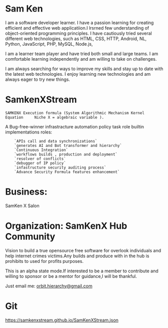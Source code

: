 # Sam Ken

 I am a software developer learner. I have a passion learning for creating efficient and effective web applicatiion.I lrsrned few understanding of object-oriented programming principles. I have cautiously tried  several different web technologies, such as HTML, CSS, HTTP, Android, NL, Python, JavaScript, PHP, MySQL, Node.js, 

 I am a learner team player and have tried both small and large teams. I am comfortable learning independently and am willing to take on challenges.

 I am always searching for ways to improve my skills and stay up to date with the latest web technologies. I enjoy learning new technologies and am always eager to try new things.



                                       

# SamkenXStream 
    SAMKENX Execution formula (System Algorithmic Mechanism Kernel Equation     Niche X = algebraic variable ).


  A Bug-free-winner infrastracture automation  policy task role builtin implementations roles:

        `APIs call and data synchronizations`
        `generates AI and Bot transformer and hierarchy`
        `Continuous Integration`
        `workflows builds , production and deployment`
        `resolver of conflicts`
        `debugger of IP policy`
        `infastructure security auditing process` 
        `Advance Security Formula features enhancement`

  
# Business:

SamKen X Salon  

# Organization: SamKenX Hub Community
  
  Vision to build a true opensource free software for overlook individuals and help internet crimes victims.Any builds and produce with in the hub is prohibits to used for profits purposes.
  
  This is an alpha state mode.If interested to be a member to contribute and willing to sponsor or be a mentor for guidance,I will be thankful.
  
Just email me: orbit.hierarchy@gmail.com



# Git

   https://samkenxstream.github.io/SamKenXStream.json
